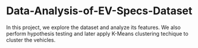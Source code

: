 # Data-Analysis-of-EV-Specs-Dataset
In this project, we explore the dataset and analyze its features. We also perform hypothesis testing and later apply K-Means clustering techique to cluster the vehicles.
